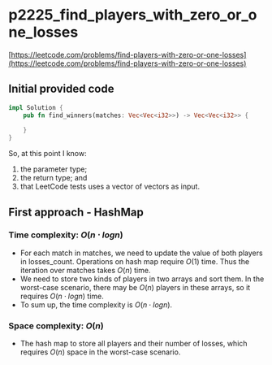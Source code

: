 # p2225_find_players_with_zero_or_one_losses
[https://leetcode.com/problems/find-players-with-zero-or-one-losses](https://leetcode.com/problems/find-players-with-zero-or-one-losses)

## Initial provided code
```Rust
impl Solution {
    pub fn find_winners(matches: Vec<Vec<i32>>) -> Vec<Vec<i32>> {
     
    }
}
```

So, at this point I know:
1. the parameter type;
2. the return type; and 
3. that LeetCode tests uses a vector of vectors as input.

## First approach - HashMap



### Time complexity: $O(n⋅log⁡n)$

- For each match in matches, we need to update the value of both players in losses_count. Operations on hash map require $O(1)$ time. Thus the iteration over matches takes $O(n)$ time.
- We need to store two kinds of players in two arrays and sort them. In the worst-case scenario, there may be $O(n)$ players in these arrays, so it requires $O(n⋅log⁡n)$ time.
- To sum up, the time complexity is $O(n⋅log⁡n)$.
  
### Space complexity: $O(n)$

- The hash map to store all players and their number of losses, which requires $O(n)$ space in the worst-case scenario.